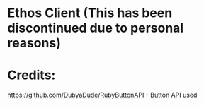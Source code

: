 # Ethos Client (This has been discontinued due to personal reasons)

# Credits: <br />
https://github.com/DubyaDude/RubyButtonAPI - Button API used
